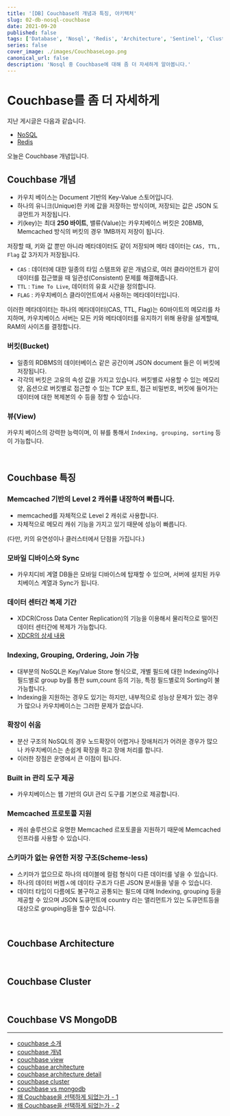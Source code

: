 ```yaml
---
title: '[DB] Couchbase의 개념과 특징, 아키텍처'
slug: 02-db-nosql-couchbase
date: 2021-09-20
published: false
tags: ['Database', 'Nosql', 'Redis', 'Architecture', 'Sentinel', 'Cluster']
series: false
cover_image: ./images/CouchbaseLogo.png
canonical_url: false
description: 'Nosql 중 Couchbase에 대해 좀 더 자세하게 알아봅니다.'
---
```


# Couchbase를 좀 더 자세하게

지난 게시글은 다음과 같습니다.

- [NoSQL](https://azderica.github.io/00-db-nosql/)
- [Redis](https://azderica.github.io/01-db-nosql-redis/)

오늘은 Couchbase 개념입니다.

## Couchbase 개념

- 카우치 베이스는 Document 기반의 Key-Value 스토어입니다.
- 하나의 유니크(Unique)한 키에 값을 저장하는 방식이며, 저장되는 값은 JSON 도큐먼트가 저장됩니다.
- 키(key)는 최대 **250 바이트**, 밸류(Value)는 카우치베이스 버킷은 20BMB, Memcached 방식의 버킷의 경우 1MB까지 저장이 됩니다.

저장할 때, 키와 값 뿐만 아니라 메타데이터도 같이 저장되며 메타 데이터는 `CAS, TTL, Flag` 값 3가지가 저장됩니다.

- `CAS` : 데이터에 대한 일종의 타임 스탬프와 같은 개념으로, 여러 클라이언트가 같이 데이터를 접근했을 때 일관성(Consistent) 문제를 해결해줍니다.
- `TTL` : `Time To Live`, 데이터의 유효 시간을 정의합니다.
- `FLAG` : 카우치베이스 클라이언트에서 사용하는 메타데이터입니다.

이러한 메타데이터는 하나의 메타데이터(CAS, TTL, Flag)는 60바이트의 메모리를 차지하며, 카우치베이스 서버는 모든 키와 메타데이터를 유지하기 위해 용량을 설계할때, RAM의 사이즈를 결정합니다.

### 버킷(Bucket)

- 일종의 RDBMS의 데이터베이스 같은 공간이며 JSON document 들은 이 버킷에 저장됩니다.
- 각각의 버킷은 고유의 속성 값을 가지고 있습니다. 버킷별로 사용할 수 있는 메모리 양, 옵션으로 버킷별로 접근할 수 있는 TCP 포트, 접근 비밀번호, 버킷에 들어가는 데이터에 대한 복제본의 수 등을 정할 수 있습니다.

### 뷰(View)

카우치 베이스의 강력한 능력이며, 이 뷰를 통해서 `Indexing, grouping, sorting` 등이 가능합니다.

<br/>

## Couchbase 특징

### Memcached 기반의 Level 2 캐쉬를 내장하여 빠릅니다.

- memcached를 자체적으로 Level 2 캐쉬로 사용합니다.
- 자체적으로 메모리 캐쉬 기능을 가지고 있기 때문에 성능이 빠릅니다.

(다만, 키의 유연성이나 클러스터에서 단점을 가집니다.)

### 모바일 디바이스와 Sync

- 카우치디비 계열 DB들은 모바일 디바이스에 탑재할 수 있으며, 서버에 설치된 카우치베이스 계열과 Sync가 됩니다.

### 데이터 센터간 복제 기간

- XDCR(Cross Data Center Replication)의 기능을 이용해서 물리적으로 떨어진 데이터 센터간에 복제가 가능합니다.
- [XDCR의 상세 내용](https://azderica.github.io/00-db-couchbase-xdcr/)

### Indexing, Grouping, Ordering, Join 가능

- 대부분의 NoSQL은 Key/Value Store 형식으로, 개별 필드에 대한 Indexing이나 필드별로 group by를 통한 sum,count 등의 기능, 특정 필드별로의 Sorting이 불가능합니다.
- Indexing을 지원하는 경우도 있기는 하지만, 내부적으로 성능상 문제가 있는 경우가 많으나 카우치베이스는 그러한 문제가 없습니다.

### 확장이 쉬움

- 분산 구조의 NoSQL의 경우 노드확장이 어렵거나 장애처리가 어려운 경우가 많으나 카우치베이스는 손쉽게 확장을 하고 장애 처리를 합니다.
- 이러한 장점은 운영에서 큰 이점이 됩니다.

### Built in 관리 도구 제공

- 카우치베이스는 웹 기반의 GUI 관리 도구를 기본으로 제공합니다.

### Memcached 프로토콜 지원

- 캐쉬 솔루션으로 유명한 Memcached 르포토콜을 지원하기 때문에 Memcached 인프라를 사용할 수 있습니다.

### 스키마가 없는 유연한 저장 구조(Scheme-less)

- 스키마가 없으므로 하나의 테이블에 컬럼 형식이 다른 데이터를 넣을 수 있습니다.
- 하나의 데이터 버켐ㅅ에 데이타 구조가 다른 JSON 문서들을 넣을 수 있습니다.
- 데이터 타입이 다름에도 불구하고 공통되는 필드에 대해 Indexing, grouping 등을 제공할 수 있으며 JSON 도큐먼트에 country 라는 앨리먼트가 있는 도큐먼트등을 대상으로 grouping등을 할수 있습니다.

<br/>

## Couchbase Architecture

<br/>

## Couchbase Cluster

<br/>

## Couchbase VS MongoDB

---

- [couchbase 소개](https://bcho.tistory.com/924)
- [couchbase 개념](https://bcho.tistory.com/925)
- [couchbase view](https://bcho.tistory.com/928)
- [couchbase architecture](https://bcho.tistory.com/934)
- [couchbase architecture detail](https://docs.couchbase.com/server/5.0/architecture/architecture-intro.html)
- [couchbase cluster](https://docs.couchbase.com/server/current/learn/clusters-and-availability/clusters-and-availability.html)
- [couchbase vs mongodb](https://dzone.com/articles/introduction-to-couchbase-for-mongodb-developers-a-1)
- [왜 Couchbase을 선택하게 되었는가 - 1](https://zepinos.tistory.com/60?category=797689)
- [왜 Couchbase을 선택하게 되었는가 - 2](https://zepinos.tistory.com/61)
